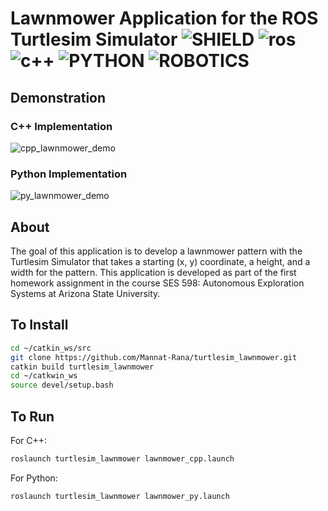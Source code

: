 # Lawnmower Application for the ROS Turtlesim Simulator ![SHIELD](https://img.shields.io/badge/Project%20Status%3A-Ongoing-yellow?style=for-the-badge) ![ros](https://camo.githubusercontent.com/4c117e738ecff5825b1031d601ac04bc70cc817805ba6ce936c0c556ba8e14f0/68747470733a2f2f696d672e736869656c64732e696f2f7374617469632f76313f7374796c653d666f722d7468652d6261646765266d6573736167653d524f5326636f6c6f723d323233313445266c6f676f3d524f53266c6f676f436f6c6f723d464646464646266c6162656c3d) ![c++](https://camo.githubusercontent.com/6301a47e098ea0b84260920a75b5a71f121c5a0b55965dff8ad80bd60db208c7/68747470733a2f2f696d672e736869656c64732e696f2f7374617469632f76313f7374796c653d666f722d7468652d6261646765266d6573736167653d4325324225324226636f6c6f723d303035393943266c6f676f3d43253242253242266c6f676f436f6c6f723d464646464646266c6162656c3d)  ![PYTHON](https://camo.githubusercontent.com/3df944c2b99f86f1361df72285183e890f11c52d36dfcd3c2844c6823c823fc1/68747470733a2f2f696d672e736869656c64732e696f2f7374617469632f76313f7374796c653d666f722d7468652d6261646765266d6573736167653d507974686f6e26636f6c6f723d333737364142266c6f676f3d507974686f6e266c6f676f436f6c6f723d464646464646266c6162656c3d) ![ROBOTICS](https://camo.githubusercontent.com/b8e2732eda54a502cb34a56c1ea83747134ce98754e6c49a3177cd89f411bc97/68747470733a2f2f696d672e736869656c64732e696f2f7374617469632f76313f7374796c653d666f722d7468652d6261646765266d6573736167653d526f626f742b4672616d65776f726b26636f6c6f723d303030303030266c6f676f3d526f626f742b4672616d65776f726b266c6f676f436f6c6f723d464646464646266c6162656c3d)

## Demonstration
### C++ Implementation
![cpp_lawnmower_demo](https://user-images.githubusercontent.com/82643627/151105107-15c2c6ee-359a-4eed-9277-90da1dec74b0.gif)

### Python Implementation
![py_lawnmower_demo](https://user-images.githubusercontent.com/82643627/151104975-5d24e1f1-977d-4906-ade1-e607d774e9ac.gif)

## About
The goal of this application is to develop a lawnmower pattern with the Turtlesim Simulator that takes a starting (x, y) coordinate, a height, and a width for the pattern. This application is developed as part of the first homework assignment in the course SES 598: Autonomous Exploration Systems at Arizona State University.

## To Install
```bash
cd ~/catkin_ws/src
git clone https://github.com/Mannat-Rana/turtlesim_lawnmower.git
catkin build turtlesim_lawnmower
cd ~/catkwin_ws
source devel/setup.bash
```
## To Run
For C++:
```bash
roslaunch turtlesim_lawnmower lawnmower_cpp.launch
```

For Python:
```bash
roslaunch turtlesim_lawnmower lawnmower_py.launch
```
